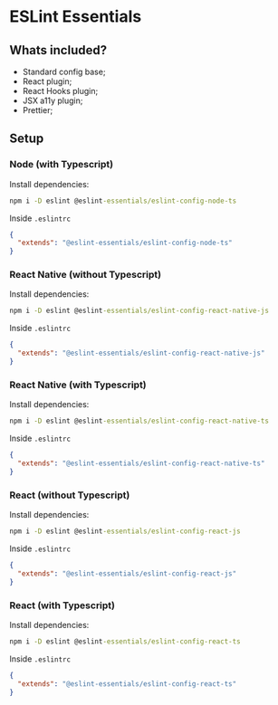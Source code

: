 # ESLint Essentials

## Whats included?

- Standard config base;
- React plugin;
- React Hooks plugin;
- JSX a11y plugin;
- Prettier;

## Setup

### Node (with Typescript)

Install dependencies:

```cmd
npm i -D eslint @eslint-essentials/eslint-config-node-ts
```

Inside `.eslintrc`

```json
{
  "extends": "@eslint-essentials/eslint-config-node-ts"
}
```

### React Native (without Typescript)

Install dependencies:

```cmd
npm i -D eslint @eslint-essentials/eslint-config-react-native-js
```

Inside `.eslintrc`

```json
{
  "extends": "@eslint-essentials/eslint-config-react-native-js"
}
```

### React Native (with Typescript)

Install dependencies:

```cmd
npm i -D eslint @eslint-essentials/eslint-config-react-native-ts
```

Inside `.eslintrc`

```json
{
  "extends": "@eslint-essentials/eslint-config-react-native-ts"
}
```

### React (without Typescript)

Install dependencies:

```cmd
npm i -D eslint @eslint-essentials/eslint-config-react-js
```

Inside `.eslintrc`

```json
{
  "extends": "@eslint-essentials/eslint-config-react-js"
}
```

### React (with Typescript)

Install dependencies:

```cmd
npm i -D eslint @eslint-essentials/eslint-config-react-ts
```

Inside `.eslintrc`

```json
{
  "extends": "@eslint-essentials/eslint-config-react-ts"
}
```
